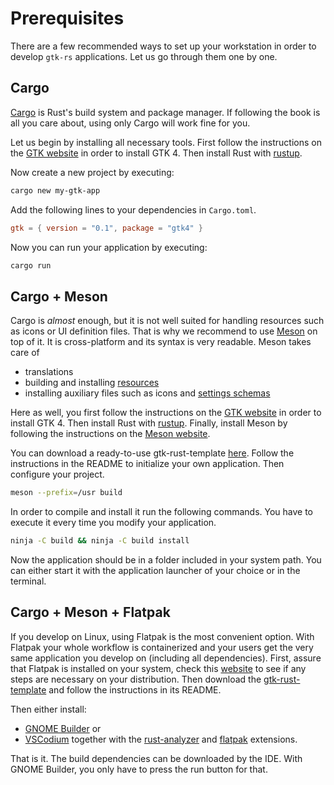 # Prerequisites

There are a few recommended ways to set up your workstation in order to develop `gtk-rs` applications.
Let us go through them one by one.

## Cargo

[Cargo](https://doc.rust-lang.org/cargo/index.html) is Rust's build system and package manager.
If following the book is all you care about, using only Cargo will work fine for you.

Let us begin by installing all necessary tools.
First follow the instructions on the [GTK website](https://www.gtk.org/docs/installations/) in order to install GTK 4.
Then install Rust with [rustup](https://rustup.rs/).

Now create a new project by executing:
```bash
cargo new my-gtk-app
```

Add the following lines to your dependencies in `Cargo.toml`.
```toml
gtk = { version = "0.1", package = "gtk4" }
```

Now you can run your application by executing:
```bash
cargo run
```

## Cargo + Meson

Cargo is *almost* enough, but it is not well suited for handling resources such as icons or UI definition files.
That is why we recommend to use [Meson](https://mesonbuild.com/) on top of it.
It is cross-platform and its syntax is very readable.
Meson takes care of
- translations
- building and installing [resources](resources.html)
- installing auxiliary files such as icons and [settings schemas](settings.html)

Here as well, you first follow the instructions on the [GTK website](https://www.gtk.org/docs/installations/) in order to install GTK 4.
Then install Rust with [rustup](https://rustup.rs/).
Finally, install Meson by following the instructions on the [Meson website](https://mesonbuild.com/Getting-meson.html).

You can download a ready-to-use gtk-rust-template [here](https://gitlab.gnome.org/bilelmoussaoui/gtk-rust-template).
Follow the instructions in the README to initialize your own application.
Then configure your project.
```bash
meson --prefix=/usr build
```

In order to compile and install it run the following commands.
You have to execute it every time you modify your application.
```bash
ninja -C build && ninja -C build install
```

Now the application should be in a folder included in your system path.
You can either start it with the application launcher of your choice or in the terminal.

## Cargo + Meson + Flatpak

If you develop on Linux, using Flatpak is the most convenient option.
With Flatpak your whole workflow is containerized and your users get the very same application you develop on (including all dependencies). 
First, assure that Flatpak is installed on your system, check this [website](https://flatpak.org/setup/) to see if any steps are necessary on your distribution.
Then download the [gtk-rust-template](https://gitlab.gnome.org/bilelmoussaoui/gtk-rust-template) and follow the instructions in its README.

Then either install:

- [GNOME Builder](https://flathub.org/apps/details/org.gnome.Builder) or
- [VSCodium](https://flathub.org/apps/details/com.vscodium.codium) together with the [rust-analyzer](https://open-vsx.org/extension/matklad/rust-analyzer) and [flatpak](https://open-vsx.org/extension/bilelmoussaoui/flatpak-vscode) extensions.

That is it.
The build dependencies can be downloaded by the IDE.
With GNOME Builder, you only have to press the run button for that.
